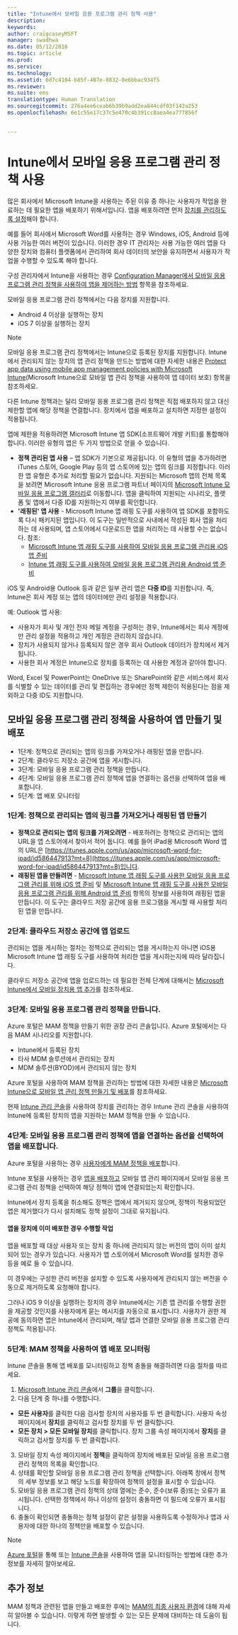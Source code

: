 ```yaml
---
title: "Intune에서 모바일 응용 프로그램 관리 정책 사용"
description: 
keywords: 
author: craigcaseyMSFT
manager: swadhwa
ms.date: 05/12/2016
ms.topic: article
ms.prod: 
ms.service: 
ms.technology: 
ms.assetid: 6d7c4104-b85f-407e-8832-0e6bbac934f5
ms.reviewer: 
ms.suite: ems
translationtype: Human Translation
ms.sourcegitcommit: 276a4ee6ceab6b39b9add2ea844cdf03f142a253
ms.openlocfilehash: 6e1c55e17c37c5e470c4b391cc8aea4ea777856f


---
```


# Intune에서 모바일 응용 프로그램 관리 정책 사용
많은 회사에서 Microsoft Intune을 사용하는 주된 이유 중 하나는 사용자가 작업을 완료하는 데 필요한 앱을 배포하기 위해서입니다. 앱을 배포하려면 먼저 [장치를 관리하도록 설정](https://docs.microsoft.com/en-us/intune/deploy-use/enroll-devices-in-microsoft-intune)해야 합니다.

예를 들어 회사에서 Microsoft Word를 사용하는 경우 Windows, iOS, Android 등에 사용 가능한 여러 버전이 있습니다. 이러한 경우 IT 관리자는 사용 가능한 여러 앱을 다양한 장치와 컴퓨터 플랫폼에서 관리하여 회사 데이터의 보안을 유지하면서 사용자가 작업을 수행할 수 있도록 해야 합니다.

구성 관리자에서 Intune을 사용하는 경우 [Configuration Manager에서 모바일 응용 프로그램 관리 정책을 사용하여 앱을 제어하는 방법](https://technet.microsoft.com/library/mt131414.aspx?f=255&MSPPError=-2147217396) 항목을 참조하세요.

모바일 응용 프로그램 관리 정책에서는 다음 장치를 지원합니다.
- Android 4 이상을 실행하는 장치
- iOS 7 이상을 실행하는 장치

> [!NOTE]
> 모바일 응용 프로그램 관리 정책에서는 Intune으로 등록된 장치를 지원합니다. Intune에서 관리되지 않는 장치의 앱 관리 정책을 만드는 방법에 대한 자세한 내용은 [Protect app data using mobile app management policies with Microsoft Intune](https://docs.microsoft.com/en-us/intune/deploy-use/protect-app-data-using-mobile-app-management-policies-with-microsoft-intune)(Microsoft Intune으로 모바일 앱 관리 정책을 사용하여 앱 데이터 보호) 항목을 참조하세요.

다른 Intune 정책과는 달리 모바일 응용 프로그램 관리 정책은 직접 배포하지 않고 대신 제한할 앱에 해당 정책을 연결합니다. 장치에서 앱을 배포하고 설치하면 지정한 설정이 적용됩니다.

앱에 제한을 적용하려면 Microsoft Intune 앱 SDK(소프트웨어 개발 키트)를 통합해야 합니다. 이러한 유형의 앱은 두 가지 방법으로 얻을 수 있습니다.

- **정책 관리된 앱 사용** – 앱 SDK가 기본으로 제공됩니다. 이 유형의 앱을 추가하려면 iTunes 스토어, Google Play 등의 앱 스토어에 있는 앱의 링크를 지정합니다. 이러한 앱 유형은 추가로 처리할 필요가 없습니다. 지원되는 Microsoft 앱의 전체 목록을 보려면 Microsoft Intune 응용 프로그램 파트너 페이지의 [Microsoft Intune 모바일 응용 프로그램 갤러리](https://www.microsoft.com/en-us/cloud-platform/microsoft-intune-partners)로 이동합니다. 앱을 클릭하여 지원되는 시나리오, 플랫폼 및 앱에서 다중 ID를 지원하는지 여부를 확인합니다.
- **'래핑된' 앱 사용** - Microsoft Intune 앱 래핑 도구를 사용하여 앱 SDK를 포함하도록 다시 패키지된 앱입니다. 이 도구는 일반적으로 사내에서 작성된 회사 앱을 처리하는 데 사용되며, 앱 스토어에서 다운로드한 앱을 처리하는 데 사용할 수는 없습니다. 참조:
  - [Microsoft Intune 앱 래핑 도구를 사용하여 모바일 응용 프로그램 관리용 iOS 앱 준비](https://docs.microsoft.com/en-us/intune/deploy-use/prepare-ios-apps-for-mobile-application-management-with-the-microsoft-intune-app-wrapping-tool)
  - [Intune 앱 래핑 도구를 사용하여 모바일 응용 프로그램 관리용 Android 앱 준비](https://docs.microsoft.com/en-us/intune/deploy-use/prepare-android-apps-for-mobile-application-management-with-the-microsoft-intune-app-wrapping-tool)

iOS 및 Android용 Outlook 등과 같은 일부 관리 앱은 **다중 ID**를 지원합니다. 즉, Intune은 회사 계정 또는 앱의 데이터에만 관리 설정을 적용합니다.

예: Outlook 앱 사용:
- 사용자가 회사 및 개인 전자 메일 계정을 구성하는 경우, Intune에서는 회사 계정에만 관리 설정을 적용하고 개인 계정은 관리하지 않습니다.
- 장치가 사용되지 않거나 등록되지 않은 경우 회사 Outlook 데이터가 장치에서 제거됩니다.
- 사용한 회사 계정은 Intune으로 장치를 등록하는 데 사용한 계정과 같아야 합니다.

Word, Excel 및 PowerPoint는 OneDrive 또는 SharePoint와 같은 서비스에서 회사를 식별할 수 있는 데이터를 관리 및 편집하는 경우에만 정책 제한이 적용된다는 점을 제외하고 다중 ID도 지원합니다.

## 모바일 응용 프로그램 관리 정책을 사용하여 앱 만들기 및 배포

- 1단계: 정책으로 관리되는 앱의 링크를 가져오거나 래핑된 앱을 만듭니다.
- 2단계: 클라우드 저장소 공간에 앱을 게시합니다.
- 3단계: 모바일 응용 프로그램 관리 정책을 만듭니다.
- 4단계: 모바일 응용 프로그램 관리 정책에 앱을 연결하는 옵션을 선택하여 앱을 배포합니다.
- 5단계: 앱 배포 모니터링

### 1단계: 정책으로 관리되는 앱의 링크를 가져오거나 래핑된 앱 만들기
- **정책으로 관리되는 앱의 링크를 가져오려면** - 배포하려는 정책으로 관리되는 앱의 URL을 앱 스토어에서 찾아서 적어 둡니다.
예를 들어 iPad용 Microsoft Word 앱의 URL은 [https://itunes.apple.com/us/app/microsoft-word-for-ipad/id586447913?mt=8](https://itunes.apple.com/us/app/microsoft-word-for-ipad/id586447913?mt=8)입니다.
- **래핑된 앱을 만들려면** - [Microsoft Intune 앱 래핑 도구를 사용한 모바일 응용 프로그램 관리를 위해 iOS 앱 준비](https://docs.microsoft.com/en-us/intune/deploy-use/prepare-ios-apps-for-mobile-application-management-with-the-microsoft-intune-app-wrapping-tool) 및 [Microsoft Intune 앱 래핑 도구를 사용한 모바일 응용 프로그램 관리를 위해 Android 앱 준비](https://docs.microsoft.com/en-us/intune/deploy-use/prepare-android-apps-for-mobile-application-management-with-the-microsoft-intune-app-wrapping-tool) 항목의 정보를 사용하여 래핑된 앱을 만듭니다. 이 도구는 클라우드 저장 공간에 응용 프로그램을 게시할 때 사용할 처리된 앱을 만듭니다.

### 2단계: 클라우드 저장소 공간에 앱 업로드
관리되는 앱을 게시하는 절차는 정책으로 관리되는 앱을 게시하는지 아니면 iOS용 Microsoft Intune 앱 래핑 도구를 사용하여 처리한 앱을 게시하는지에 따라 달라집니다.

클라우드 저장소 공간에 앱을 업로드하는 데 필요한 전체 단계에 대해서는 [Microsoft Intune에서 모바일 장치용 앱 추가](https://docs.microsoft.com/en-us/intune/deploy-use/add-apps-for-mobile-devices-in-microsoft-intune#add-the-app)를 참조하세요.

### 3단계: 모바일 응용 프로그램 관리 정책을 만듭니다.
Azure 포털은 MAM 정책을 만들기 위한 권장 관리 콘솔입니다. Azure 포털에서는 다음 MAM 시나리오를 지원합니다.
- Intune에서 등록된 장치
- 타사 MDM 솔루션에서 관리되는 장치
- MDM 솔루션(BYOD)에서 관리되지 않는 장치

Azure 포털을 사용하여 MAM 정책을 관리하는 방법에 대한 자세한 내용은 [Microsoft Intune으로 모바일 앱 관리 정책 만들기 및 배포](https://docs.microsoft.com/en-us/intune/deploy-use/create-and-deploy-mobile-app-management-policies-with-microsoft-intune)를 참조하세요.

현재 [Intune 관리 콘솔](https://docs.microsoft.com/en-us/intune/deploy-use/configure-and-deploy-mobile-application-management-policies-in-the-microsoft-intune-console#-step-3-create-a-mobile-application-management-policy)을 사용하여 장치를 관리하는 경우 Intune 관리 콘솔을 사용하여 Intune에 등록된 장치의 앱을 지원하는 MAM 정책을 만들 수 있습니다.


### 4단계: 모바일 응용 프로그램 관리 정책에 앱을 연결하는 옵션을 선택하여 앱을 배포합니다.
Azure 포털을 사용하는 경우 [사용자에게 MAM 정책을 배포](https://docs.microsoft.com/en-us/intune/deploy-use/create-and-deploy-mobile-app-management-policies-with-microsoft-intune#deploy-a-policy-to-users)합니다.

Intune 포털을 사용하는 경우 [앱을 배포하고](https://docs.microsoft.com/en-us/intune/deploy-use/deploy-apps-in-microsoft-intune#deploy-an-app) 모바일 앱 관리 페이지에서 모바일 응용 프로그램 관리 정책을 선택하여 해당 정책이 앱에 연결되었는지 확인합니다.

Intune에서 장치 등록을 취소해도 정책은 앱에서 제거되지 않으며, 정책이 적용되었던 앱은 제거했다가 다시 설치해도 정책 설정이 그대로 유지됩니다.

#### 앱을 장치에 이미 배포한 경우 수행할 작업

앱을 배포할 때 대상 사용자 또는 장치 중 하나에 관리되지 않는 버전의 앱이 이미 설치되어 있는 경우가 있습니다. 사용자가 앱 스토어에서 Microsoft Word를 설치한 경우 등을 예로 들 수 있습니다.

이 경우에는 구성한 관리 버전을 설치할 수 있도록 사용자에게 관리되지 않는 버전을 수동으로 제거하도록 요청해야 합니다.

그러나 iOS 9 이상을 실행하는 장치의 경우 Intune에서는 기존 앱 관리를 수행할 권한을 제공할 것인지를 사용자에게 묻는 메시지를 자동으로 표시합니다. 사용자가 권한 제공에 동의하면 앱은 Intune에서 관리되며, 해당 앱과 연결한 모바일 응용 프로그램 관리 정책도 적용됩니다.


### 5단계: MAM 정책을 사용하여 앱 배포 모니터링
Intune 콘솔을 통해 앱 배포를 모니터링하고 정책 충돌을 해결하려면 다음 절차를 따르세요.

1. [Microsoft Intune 관리 콘솔](https://manage.microsoft.com/)에서 **그룹**을 클릭합니다.
2. 다음 단계 중 하나를 수행합니다.
  -  **모든 사용자**를 클릭한 다음 검사할 장치의 사용자를 두 번 클릭합니다. 사용자 속성 페이지에서 **장치**를 클릭하고 검사할 장치를 두 번 클릭합니다.
  -  **모든 장치 > 모든 모바일 장치**를 클릭합니다. 장치 그룹 속성 페이지에서 **장치**를 클릭하고 검사할 장치를 두 번 클릭합니다.
3. 모바일 장치 속성 페이지에서 **정책**을 클릭하여 장치에 배포된 모바일 응용 프로그램 관리 정책의 목록을 확인합니다.
4. 상태를 확인할 모바일 응용 프로그램 관리 정책을 선택합니다. 아래쪽 창에서 정책의 세부 정보를 보고 해당 노드를 확장하여 정책의 설정을 표시할 수 있습니다.
5.  모바일 응용 프로그램 관리 정책의 상태 열에는 준수, 준수(보류 중)또는 오류가 표시됩니다. 선택한 정책에서 하나 이상의 설정이 충돌하면 이 필드에 오류가 표시됩니다.
6.  충돌이 확인되면 충돌하는 정책 설정이 같은 설정을 사용하도록 수정하거나 앱과 사용자에 대한 하나의 정책만을 배포할 수 있습니다.

> [!NOTE]
> [Azure 포털](https://docs.microsoft.com/en-us/intune/deploy-use/monitor-mobile-app-management-policies-with-microsoft-intune)을 통해 또는 [Intune 콘솔](https://docs.microsoft.com/en-us/intune/deploy-use/monitor-apps-in-microsoft-intune)을 사용하여 앱을 모니터링하는 방법에 대한 추가 정보를 자세히 알아보세요.

## 추가 정보

MAM 정책과 관련된 앱을 만들고 배포한 후에는 [MAM의 최종 사용자 환경](end-user-experience-mam.md)에 대해 자세히 알아볼 수 있습니다. 이렇게 하면 발생할 수 있는 모든 문제에 대비하는 데 도움이 됩니다.



<!--HONumber=Jul16_HO1-->


